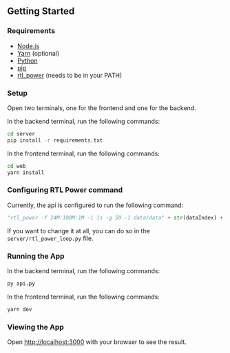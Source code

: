 ## Getting Started

### Requirements

- [Node.js](https://nodejs.org/en/)
- [Yarn](https://yarnpkg.com/) (optional)
- [Python](https://www.python.org/downloads/)
- [pip](https://pip.pypa.io/en/stable/installation/)
- [rtl_power](https://osmocom.org/projects/rtl-sdr/wiki/Rtl-sdr) (needs to be in your PATH)

### Setup

Open two terminals, one for the frontend and one for the backend.

In the backend terminal, run the following commands:

```bash
cd server
pip install -r requirements.txt
```

In the frontend terminal, run the following commands:

```bash
cd web
yarn install
```

### Configuring RTL Power command

Currently, the api is configured to run the following command:

```python
"rtl_power -f 24M:100M:1M -i 1s -g 50 -1 data/data" + str(dataIndex) + ".csv"
```

If you want to change it at all, you can do so in the `server/rtl_power_loop.py` file.

### Running the App

In the backend terminal, run the following commands:

```bash
py api.py
```

In the frontend terminal, run the following commands:

```bash
yarn dev
```

### Viewing the App

Open [http://localhost:3000](http://localhost:3000) with your browser to see the result.